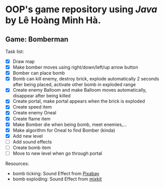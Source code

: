 # OOP's game repository using *Java* by Lê Hoàng Minh Hà.

## Game: Bomberman

Task list:
- [x] Draw map
- [x] Make bomber moves using right/down/left/up arrow button
- [x] Bomber can place bomb
- [x] Bomb can kill enemy, destroy brick, explode automatically 2 seconds after being placed, activate other bomb in exploded range
- [x] Create enemy Balloom and make Balloom moves automatically, disappear after being killed
- [x] Create portal, make portal appears when the brick is exploded
- [x] Create speed item
- [x] Create enemy Oneal
- [x] Create flame item
- [x] Make Bomber die when being bomb, meet enemies,...
- [x] Make algorithm for Oneal to find Bomber (kinda)
- [x] Add new level
- [ ] Add sound effects
- [ ] Create bomb item
- [ ] Move to new level when go through portal 

Resources:
- bomb ticking: Sound Effect from <a href="https://pixabay.com/sound-effects/?utm_source=link-attribution&amp;utm_medium=referral&amp;utm_campaign=music&amp;utm_content=37157">Pixabay</a>
- bomb exploding: Sound Effect from <a href="https://assets.mixkit.co/sfx/preview/mixkit-8-bit-bomb-explosion-2811.mp3">mixkit</a>
